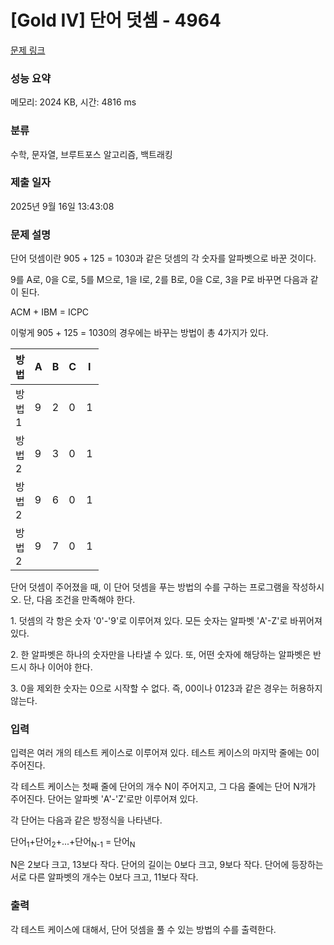 # [Gold IV] 단어 덧셈 - 4964 

[문제 링크](https://www.acmicpc.net/problem/4964) 

### 성능 요약

메모리: 2024 KB, 시간: 4816 ms

### 분류

수학, 문자열, 브루트포스 알고리즘, 백트래킹

### 제출 일자

2025년 9월 16일 13:43:08

### 문제 설명

<p>단어 덧셈이란 905 + 125 = 1030과 같은 덧셈의 각 숫자를 알파벳으로 바꾼 것이다.</p>

<p>9를 A로, 0을 C로, 5를 M으로, 1을 I로, 2를 B로, 0을 C로, 3을 P로 바꾸면 다음과 같이 된다.</p>

<p>ACM + IBM = ICPC</p>

<p>이렇게 905 + 125 = 1030의 경우에는 바꾸는 방법이 총 4가지가 있다.</p>

<table class="table table-bordered" style="width:28%">
	<thead>
		<tr>
			<th style="width:10%">방법</th>
			<th style="width:3%">A</th>
			<th style="width:3%">B</th>
			<th style="width:3%">C</th>
			<th style="width:3%">I</th>
			<th style="width:3%">M</th>
			<th style="width:3%">P</th>
		</tr>
	</thead>
	<tbody>
		<tr>
			<td>방법 1</td>
			<td>9</td>
			<td>2</td>
			<td>0</td>
			<td>1</td>
			<td>5</td>
			<td>3</td>
		</tr>
		<tr>
			<td>방법 2</td>
			<td>9</td>
			<td>3</td>
			<td>0</td>
			<td>1</td>
			<td>5</td>
			<td>4</td>
		</tr>
		<tr>
			<td>방법 2</td>
			<td>9</td>
			<td>6</td>
			<td>0</td>
			<td>1</td>
			<td>5</td>
			<td>7</td>
		</tr>
		<tr>
			<td>방법 2</td>
			<td>9</td>
			<td>7</td>
			<td>0</td>
			<td>1</td>
			<td>5</td>
			<td>8</td>
		</tr>
	</tbody>
</table>

<p> </p>

<p>단어 덧셈이 주어졌을 때, 이 단어 덧셈을 푸는 방법의 수를 구하는 프로그램을 작성하시오. 단, 다음 조건을 만족해야 한다.</p>

<p>1. 덧셈의 각 항은 숫자 '0'-'9'로 이루어져 있다. 모든 숫자는 알파벳 'A'-Z'로 바뀌어져 있다.</p>

<p>2. 한 알파벳은 하나의 숫자만을 나타낼 수 있다. 또, 어떤 숫자에 해당하는 알파벳은 반드시 하나 이어야 한다.</p>

<p>3. 0을 제외한 숫자는 0으로 시작할 수 없다. 즉, 00이나 0123과 같은 경우는 허용하지 않는다.</p>

<p> </p>

### 입력 

 <p>입력은 여러 개의 테스트 케이스로 이루어져 있다. 테스트 케이스의 마지막 줄에는 0이 주어진다.</p>

<p>각 테스트 케이스는 첫째 줄에 단어의 개수 N이 주어지고, 그 다음 줄에는 단어 N개가 주어진다. 단어는 알파벳 'A'-'Z'로만 이루어져 있다.</p>

<p>각 단어는 다음과 같은 방정식을 나타낸다.</p>

<p>단어<sub>1</sub>+단어<sub>2</sub>+...+단어<sub>N-1</sub> = 단어<sub>N</sub></p>

<p>N은 2보다 크고, 13보다 작다. 단어의 길이는 0보다 크고, 9보다 작다. 단어에 등장하는 서로 다른 알파벳의 개수는 0보다 크고, 11보다 작다.</p>

### 출력 

 <p>각 테스트 케이스에 대해서, 단어 덧셈을 풀 수 있는 방법의 수를 출력한다.</p>

